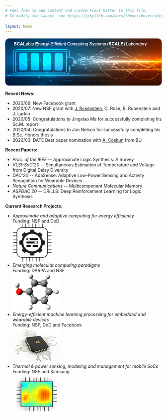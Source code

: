 ```yaml
---
# Feel free to add content and custom Front Matter to this file.
# To modify the layout, see https://jekyllrb.com/docs/themes/#overriding-theme-defaults

layout: home
---
```

![](logo.png)

**Recent News:**

* 	2020/09: New Facebook grant
*   2020/07: New NSF grant with [J. Rosenstein](http://rosenstein.engin.brown.edu), C. Rose, B. Rubenstein and J. Larkin
*   2020/05: Congratulations to Jingxiao Ma for successfully completing his Sc.M. report
*   2020/04: Congratulations to Jon Nelson for successfully completing his B.Sc. Honors thesis
*   2020/03: DATE Best paper nomination with [A. Coskun](https://www.bu.edu/eng/profile/ayse-coskun/) from BU 

**Recent Papers:**

* _Proc. of the IEEE_ -- Approximate Logic Synthesis: A Survey
* _VLSI-SoC'20_ -- Simultaneous Estimation of Temperature and Voltage from Digital Delay Diversity
* _DAC'20_ -- AdaSense: Adaptive Low-Power Sensing and Activity Recognition for Wearable Devices
* _Nature Communications_ -- Multicomponent Molecular Memory
* _ASPDAC'20_ -- DRiLLS: Deep Reinforcement Learning for Logic Synthesis



<!--
<table  cellspacing="0" cellpadding="0">

<tr>

<td align="center" valign="center">
<img src="members/sreda2.jpg" width="110" height="117"/>
<br>
<a href="sreda.markdown">Prof. Sherief Reda</a>
<br>
(PI investigator)
</td>

<td align="center" valign="center">
<img src="members/sofiane.jpg" width="110" height="117"/>
<br>
Sofiane Chetoui 
<br>
(PhD student)
</td>

<td align="center" valign="center">
<img src="members/abdelrahman.jpeg"  width="110" height="117"/>
<br>
Abdelrahman Hosny
<br>
(PhD Student)
</td>


</tr>

<tr>

<td align="center" valign="center">
<img src="members/marina.jpg" width="110" height="130"/>
<br>
Marina Neseem 
<br>
(PhD student) 
</td>

<td align="center" valign="center">
<img src="members/agiza.jpg" width="110" height="130"/>
<br>
Ahmed Agiza 
<br>
(PhD Student)
</td>

<td align="center" valign="center">
<img src="members/jingxiao.jpg" width="110" height="130"/> 
<br>
Jingxiao Ma
<br>
(PhD Student)
</td>

</tr>

</table>
-->

**Current Research Projects**: 

* _Approximate and adaptive computing for energy efficiency_\
Funding: NSF and DoD\
![](approx.png)
* _Emerging molecular computing paradigms_\
Funding: DARPA and NSF\
![](chem.png)
* _Energy-efficient machine learning processing for embedded and wearable devices_\
Funding: NSF, DoD and Facebook\
![](AI.png)
* _Thermal & power sensing, modeling and management for mobile SoCs_\
Funding: NSF and Samsung\
![](hotspot.png)

